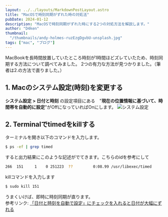 ```yaml
---
layout: ../../layouts/MarkdownPostLayout.astro
title: "MacOSで時刻同期がずれた時の対処法"
pubDate: 2024-01-12
description: "MacOSで時刻同期がずれた時にする2つの対処方法を解説します。"
author: "D4ken"
thumbnail:
  "/thumbnails/andy-holmes-ruzEzgDgvbU-unsplash.jpg"
tags: ["mac", "ブログ"]
---
```


MacBookを長時間放置していたところ時刻が1時間ほどズレていたため、時刻同期する方法について調べてみました。
2つの有力な方法が見つかりました。（筆者は2.の方法で直りました。）

## 1. Macのシステム設定(時刻)を変更する
**システム設定 > 日付と時刻** の設定項目にある　"**現在の位置情報に基づいて、時間帯を自動的に設定**"がOffになっていればOnにします。
![システム設定](/20240112/system_time_setting.png)


## 2. Terminalでtimedをkillする
ターミナルを開き以下のコマンドを入力します。
```bash
$ ps -ef | grep timed
```
すると出力結果にこのような記述がでてきます。こちらのidを参考にして
```bash
266  151     1    0 251223  ??         0:08.99 /usr/libexec/timed
```
killコマンドを入力します
```bash
$ sudo kill 151
```
うまくいけば、即時に時刻同期が直ります。  
参考リンク:
[「日付と時刻を自動で設定」にチェックを入れると日付が大幅にずれる](https://discussionsjapan.apple.com/thread/252960467?sortBy=best) 